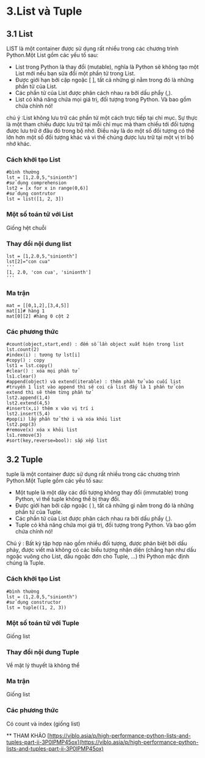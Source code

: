 # 3.List và Tuple
## 3.1 List
LIST là một container được sử dụng rất nhiều trong các chương trình Python.Một List gồm các yếu tố sau:
* List trong Python là thay đổi (mutable), nghĩa là Python sẽ không tạo một List mới nếu bạn sửa đổi một phần tử trong List.
* Được giới hạn bởi cặp ngoặc [ ], tất cả những gì nằm trong đó là những phần tử của List.
* Các phần tử của List được phân cách nhau ra bởi dấu phẩy (,).
* List có khả năng chứa mọi giá trị, đối tượng trong Python. Và bao gồm chứa chính nó!

chú ý :List không lưu trữ các phần tử một cách trực tiếp tại chỉ mục. Sự thực là một tham chiếu được lưu trữ tại mỗi chỉ mục 
mà tham chiếu tới đối tượng được lưu trữ ở đâu đó trong bộ nhớ. Điều này là do một số đối tượng có thể lớn hơn một số đối tượng 
khác và vì thế chúng được lưu trữ tại một vị trí bộ nhớ khác.
### Cách khởi tạo List
```
#bình thường
lst = [1,2.0,5,"sinionth"]
#sử dụng comprehension
lst2 = [x for x in range(0,6)]
#sử dụng contrutor
lst = list([1, 2, 3])
```
### Một số toán tử với List 
Giống hệt chuỗi
### Thay đổi nội dung list
```
lst = [1,2.0,5,"sinionth"]
lst[2]="con cua"
'''
[1, 2.0, 'con cua', 'sinionth']
'''
```
### Ma trận
```
mat = [[0,1,2],[3,4,5]]
mat[1]# hàng 1
mat[0][2] #hàng 0 cột 2
```
### Các phương thức 
```
#count(object,start,end) : đếm số lần object xuất hiện trong list
lst.count(2)
#index(i) : tương tự lst[i]
#copy() : copy
lst1 = lst.copy()
#clear() : xóa mọi phần tử
ls1.clear()
#append(object) và extend(iterable) : thêm phần tử vào cuối list
#truyền 1 list vào append thì sẽ coi cả list đấy là 1 phần tử còn extend thì sẽ thêm từng phần tử 
lst2.append(1,4)
lst2.extend(4,5)
#insert(x,i) thêm x vào vị trí i
lst2.insert(5,4)
#pop(i) lấy phần tử thứ i và xóa khỏi list
lst2.pop(3)
#remove(x) xóa x khỏi list
ls1.remove(3)
#sort(key,reverse=bool): sắp xếp list 
```
## 3.2 Tuple
tuple là một container được sử dụng rất nhiều trong các chương trình Python.Một Tuple gồm các yếu tố sau:
* Một tuple là một dãy các đối tượng không thay đổi (immutable) trong Python, vì thế tuple không thể bị thay đổi. 
* Được giới hạn bởi cặp ngoặc ( ), tất cả những gì nằm trong đó là những phần tử của Tuple.
* Các phần tử của List được phân cách nhau ra bởi dấu phẩy (,).
* Tuple có khả năng chứa mọi giá trị, đối tượng trong Python. Và bao gồm chứa chính nó!

Chú ý : Bất kỳ tập hợp nào gồm nhiều đối tượng, được phân biệt bởi dấu phảy, được viết mà không có các biểu tượng 
nhận diện (chẳng hạn như dấu ngoặc vuông cho List, dấu ngoặc đơn cho Tuple, …) thì Python mặc định chúng là Tuple.
### Cách khởi tạo List
```
#bình thường
lst = (1,2.0,5,"sinionth")
#sử dụng constructor
lst = tuple((1, 2, 3))
```
### Một số toán tử với Tuple
Giống list
### Thay đổi nội dung Tuple
Về mặt lý thuyết là không thể
### Ma trận
Giống list
### Các phương thức 
Có count và index (giống list)

** THAM KHẢO
[https://viblo.asia/p/high-performance-python-lists-and-tuples-part-ii-3P0lPMP45ox](https://viblo.asia/p/high-performance-python-lists-and-tuples-part-ii-3P0lPMP45ox)
